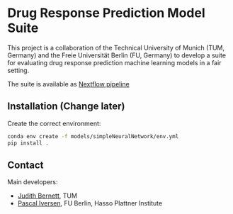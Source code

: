 # Drug Response Prediction Model Suite

This project is a collaboration of the Technical University of Munich (TUM, Germany) 
and the Freie Universität Berlin (FU, Germany) to develop a suite 
for evaluating drug response prediction machine learning models in a fair setting.

The suite is available as [Nextflow pipeline](https://github.com/JudithBernett/nf-core-drugresponseeval)

## Installation (Change later)

Create the correct environment:
```bash
conda env create -f models/simpleNeuralNetwork/env.yml
pip install .
```

## Contact
Main developers: 

- [Judith Bernett](mailto:judith.bernett@tum.de), TUM 
- [Pascal Iversen](mailto:Pascal.Iversen@hpi.de), FU Berlin, Hasso Plattner Institute
